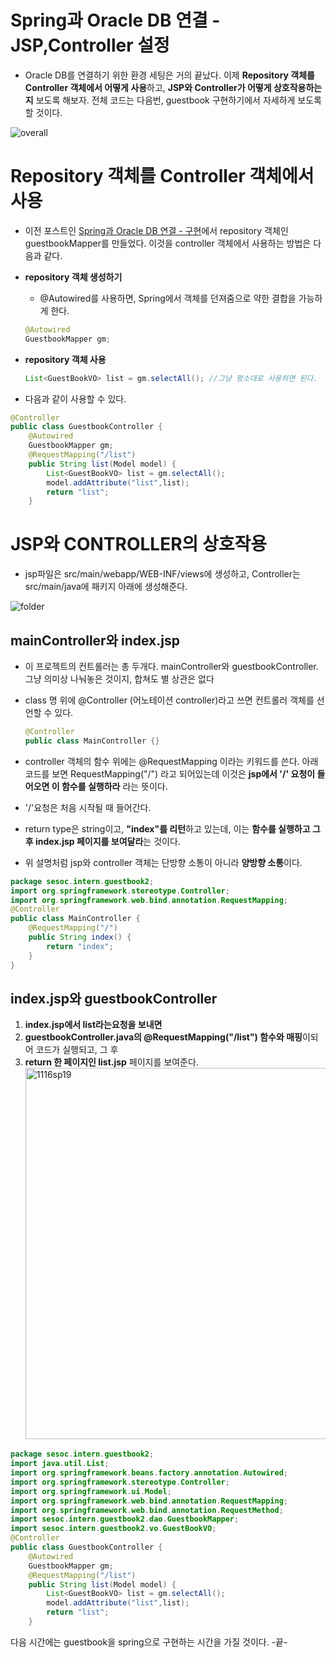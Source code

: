 # Spring과 Oracle DB 연결 - JSP,Controller 설정

- Oracle DB를 연결하기 위한 환경 세팅은 거의 끝났다.  이제 **Repository 객체를 Controller 객체에서 어떻게 사용**하고, **JSP와 Controller가 어떻게 상호작용하는지** 보도록 해보자. 전체 코드는 다음번, guestbook 구현하기에서 자세하게 보도록 할 것이다.

![overall](https://user-images.githubusercontent.com/37058233/99876696-b7023580-2c3b-11eb-843c-dbf64d0c51e2.PNG)

# Repository 객체를 Controller 객체에서 사용

- 이전 포스트인  [Spring과 Oracle DB 연결 - 구현](http://yejip.com/web/2020-11-16-SpringOracle2DB/)에서 repository 객체인 guestbookMapper를 만들었다. 이것을 controller 객체에서 사용하는 방법은 다음과 같다.

- **repository 객체 생성하기**

  - @Autowired를 사용하면, Spring에서 객체를 던져줌으로 약한 결합을 가능하게 한다.

  ```java
  @Autowired
  GuestbookMapper gm;
  ```

- **repository 객체 사용**

  ```java
  List<GuestBookVO> list = gm.selectAll(); //그냥 펑소대로 사용하면 된다.
  ```

- 다음과 같이 사용할 수 있다.

```java
@Controller
public class GuestbookController {
    @Autowired
    GuestbookMapper gm;
    @RequestMapping("/list")
    public String list(Model model) {
        List<GuestBookVO> list = gm.selectAll();
        model.addAttribute("list",list);
        return "list";
    }
```

# JSP와 CONTROLLER의 상호작용

-  jsp파일은 src/main/webapp/WEB-INF/views에 생성하고, Controller는 src/main/java에 패키지 아래에 생성해준다.

![folder](https://user-images.githubusercontent.com/37058233/99876694-b5387200-2c3b-11eb-9857-27c20e35bc7e.PNG)

## **mainController와 index.jsp**

- 이 프로젝트의 컨트롤러는 총 두개다. mainController와 guestbookController. 그냥 의미상 나눠놓은 것이지, 합쳐도 별 상관은 없다

- class 명 위에 @Controller (어노테이션 controller)라고 쓰면 컨트롤러 객체를 선언할 수 있다. 

  ```java
  @Controller
  public class MainController {}
  ```

- controller 객체의 함수 위에는 @RequestMapping 이라는 키워드를 쓴다. 아래 코드를 보면 RequestMapping("/") 라고 되어있는데 이것은 **jsp에서 '/' 요청이 들어오면 이 함수를 실행하라** 라는 뜻이다.
- '/'요청은 처음 시작될 때 들어간다. 
- return type은 string이고, **"index"를 리턴**하고 있는데, 이는 **함수를 실행하고 그 후 index.jsp 페이지를 보여달라**는 것이다.
- 위 설명처럼 jsp와 controller 객체는 단방향 소통이 아니라 **양방향 소통**이다.

```java
package sesoc.intern.guestbook2;
import org.springframework.stereotype.Controller;
import org.springframework.web.bind.annotation.RequestMapping;
@Controller
public class MainController {	
	@RequestMapping("/")
	public String index() {
		return "index";
	}
}
```

## **index.jsp와 guestbookController**

1. **index.jsp에서 list라는요청을 보내면** 
2. **guestbookController.java의 @RequestMapping("/list") 함수와 매핑**이되어 코드가 실행되고, 그 후
3.  **return 한 페이지인 list.jsp** 페이지를 보여준다.<img width="594" alt="1116sp19" src="https://user-images.githubusercontent.com/37058233/99877503-05b2ce00-2c42-11eb-9760-acb7067a52ce.PNG">

```java
package sesoc.intern.guestbook2;
import java.util.List;
import org.springframework.beans.factory.annotation.Autowired;
import org.springframework.stereotype.Controller;
import org.springframework.ui.Model;
import org.springframework.web.bind.annotation.RequestMapping;
import org.springframework.web.bind.annotation.RequestMethod;
import sesoc.intern.guestbook2.dao.GuestbookMapper;
import sesoc.intern.guestbook2.vo.GuestBookVO;
@Controller
public class GuestbookController {
    @Autowired
    GuestbookMapper gm;
    @RequestMapping("/list")
    public String list(Model model) {
        List<GuestBookVO> list = gm.selectAll();
        model.addAttribute("list",list);
        return "list";
    }
```

다음 시간에는 guestbook을 spring으로 구현하는 시간을 가질 것이다. -끝-


